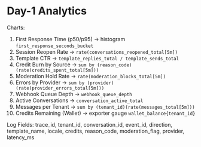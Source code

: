 # Day-1 Analytics
Charts:
1) First Response Time (p50/p95) -> histogram `first_response_seconds_bucket`
2) Session Reopen Rate -> `rate(conversations_reopened_total[5m])`
3) Template CTR -> `template_replies_total / template_sends_total`
4) Credit Burn by Source -> `sum by (reason_code)(rate(credits_spent_total[5m]))`
5) Moderation Hold Rate -> `rate(moderation_blocks_total[5m])`
6) Errors by Provider -> `sum by (provider)(rate(provider_errors_total[5m]))`
7) Webhook Queue Depth -> `webhook_queue_depth`
8) Active Conversations -> `conversation_active_total`
9) Messages per Tenant -> `sum by (tenant_id)(rate(messages_total[5m]))`
10) Credits Remaining (Wallet) -> exporter gauge `wallet_balance{tenant_id}`

Log Fields:
trace_id, tenant_id, conversation_id, event_id, direction, template_name, locale, credits, reason_code, moderation_flag, provider, latency_ms
